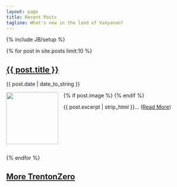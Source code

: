 ```yaml
---
layout: page
title: Recent Posts 
tagline: What's new in the land of Vanyanan?
---
```

{% include JB/setup %}

<div class="post-section">
{% for post in site.posts limit:10 %}
<h2 class="post-title"><a href="{{ post.url }}">{{ post.title }}</a></h2>
<p class="post-meta">{{ post.date | date_to_string }}</p>
<p>

{% if post.image %}
<img style="width:10em;float:left;margin-right:1em;margin-bottom:1em;{{post.customimagestyle}}" src="{{ post.image }}"/>
{% endif %}

</p>
<p class="post-excerpt">{{ post.excerpt | strip_html }}&hellip; (<a href="{{ post.url }}">Read More</a>)</p>

<!-- this clear:both forces the next post to be below the floating image, if the image is taller than the current post -->
<div style="clear:both">
</div>

{% endfor %}
</div> 


<h2><a style="margin-top:5em" href="/archive.html"> More TrentonZero</a></h2>

